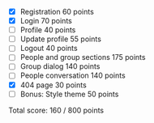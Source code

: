 - [x] Registration 60 points
- [x] Login 70 points
- [ ] Profile 40 points
- [ ] Update profile 55 points
- [ ] Logout 40 points
- [ ] People and group sections 175 points
- [ ] Group dialog 140 points
- [ ] People conversation 140 points
- [x] 404 page 30 points
- [ ] Bonus: Style theme 50 points

Total score: 160 / 800 points
